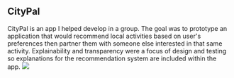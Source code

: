 ## CityPal

CityPal is an app I helped develop in a group.
The goal was to prototype an application that would recommend local activities based on user's preferences then partner them with someone else interested in that same activity. Explainability and transparency were a focus of design and testing so explanations for the recommendation system are included within the app.
<img src="pdf/CityPal Final Presentation.pdf"/>

